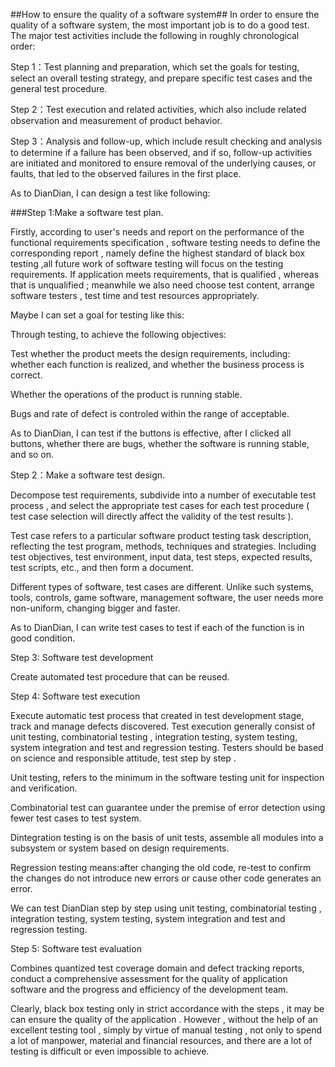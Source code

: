 ##How to ensure the quality of a software system##
In order to ensure the quality of a software system, the most important job is to do a good test. The major test activities include the following in roughly chronological order:

Step 1：Test planning and preparation, which set the goals for testing, select an overall testing strategy, and prepare specific test cases and the general test procedure.

Step 2：Test execution and related activities, which also include related observation and measurement of product behavior.

Step 3：Analysis and follow-up, which include result checking and analysis to determine if a failure has been observed, and if so, follow-up activities are initiated and monitored to ensure removal of the underlying causes, or faults, that led to the observed failures in the first place.


As to DianDian, I can design a test like following:

###Step 1:Make a software test plan.
 
Firstly, according to user's needs and report on the performance of the functional requirements specification , software testing needs to define the corresponding report , namely define the highest standard of black box testing ,all future work of software testing will focus on the testing requirements. If application meets requirements, that is qualified , whereas that is unqualified ; meanwhile we also need choose test content, arrange software testers , test time and test resources appropriately.

Maybe I can set a goal for testing like this:

Through testing, to achieve the following objectives: 

Test whether the product meets the design requirements, including: whether each function is realized, and whether the business process is correct. 

Whether the operations of the product is running stable. 

Bugs and rate of defect is controled within the range of acceptable.

As to DianDian, I can test if the buttons is effective, after I clicked all buttons, whether there are bugs, whether the software is running stable, and so on.

Step 2：Make a software test design.

Decompose test requirements, subdivide into a number of executable test process , and select the appropriate test cases for each test procedure ( test case selection will directly affect the validity of the test results ).

Test case refers to a particular software product testing task description, reflecting the test program, methods, techniques and strategies. Including test objectives, test environment, input data, test steps, expected results, test scripts, etc., and then form a document. 

Different types of software, test cases are different. Unlike such systems, tools, controls, game software, management software, the user needs more non-uniform, changing bigger and faster.

As to DianDian, I can write test cases to test if each of the function is in good condition.

Step 3: Software test development

Create automated test procedure that can be reused.

Step 4: Software test execution

Execute automatic test process that created  in test development stage, track and manage defects discovered. Test execution generally consist of unit testing, combinatorial testing , integration testing, system testing, system integration and test and regression testing. Testers should be based on science and responsible attitude, test step by step .

Unit testing, refers to the minimum in the software testing unit for inspection and verification.

Combinatorial test can guarantee under the premise of error detection using fewer test cases to test system.

Dintegration testing is on the basis of unit tests, assemble all modules into a subsystem or system based on design requirements.

Regression testing means:after changing the old code, re-test to confirm the changes do not introduce new errors or cause other code generates an error.

We can test DianDian step by step using unit testing, combinatorial testing , integration testing, system testing, system integration and test and regression testing.

Step 5: Software test evaluation

Combines  quantized test coverage domain and defect tracking reports, conduct a comprehensive assessment for the quality of application software and the progress and efficiency of the development team.

Clearly, black box testing only in strict accordance with the steps , it may be can ensure the quality of the application . However , without the help of an excellent testing tool , simply by virtue of manual testing , not only to spend a lot of manpower, material and financial resources, and there are a lot of testing is difficult or even impossible to achieve.
